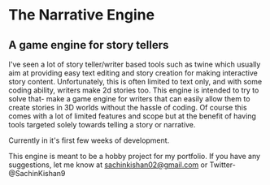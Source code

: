 # The Narrative Engine
## A game engine for story tellers
I've seen a lot of story teller/writer based tools such as twine which usually aim at providing easy text editing and story creation for making interactive story content. Unfortunately, this is often limited to text only, and with some coding ability, writers make 2d stories too. This engine is intended to try to solve that- make a game engine for writers that can easily allow them to create stories in 3D worlds without the hassle of coding. Of course this comes with a lot of limited features and scope but at the benefit of having tools targeted solely towards telling a story or narrative.

Currently in it's first few weeks of development.

This engine is meant to be a hobby project for my portfolio. If you have any suggestions, let me know at sachinkishan02@gmail.com or Twitter- @SachinKishan9



